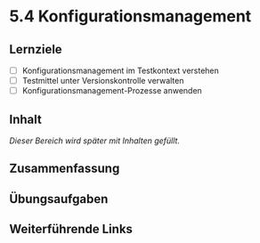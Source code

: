 # 5.4 Konfigurationsmanagement

## Lernziele

- [ ] Konfigurationsmanagement im Testkontext verstehen
- [ ] Testmittel unter Versionskontrolle verwalten
- [ ] Konfigurationsmanagement-Prozesse anwenden

## Inhalt

_Dieser Bereich wird später mit Inhalten gefüllt._

## Zusammenfassung

## Übungsaufgaben

## Weiterführende Links
